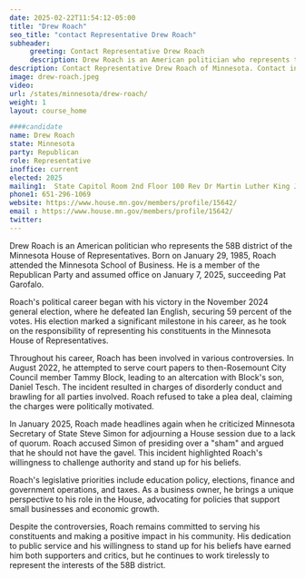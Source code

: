 ```yaml
---
date: 2025-02-22T11:54:12-05:00
title: "Drew Roach"
seo_title: "contact Representative Drew Roach"
subheader:
     greeting: Contact Representative Drew Roach
     description: Drew Roach is an American politician who represents the 58B district of the Minnesota House of Representatives. He is a member of the Republican Party and assumed office on January 7, 2025, succeeding Pat Garofalo. His current term ends on January 12, 2027.
description: Contact Representative Drew Roach of Minnesota. Contact information for Drew Roach includes email address, phone number, and mailing address.
image: drew-roach.jpeg
video:
url: /states/minnesota/drew-roach/
weight: 1
layout: course_home

####candidate
name: Drew Roach
state: Minnesota
party: Republican
role: Representative
inoffice: current
elected: 2025
mailing1:  State Capitol Room 2nd Floor 100 Rev Dr Martin Luther King Jr Blvd St. Paul, MN 55155-1298
phone1: 651-296-1069
website: https://www.house.mn.gov/members/profile/15642/
email : https://www.house.mn.gov/members/profile/15642/
twitter: 
---
```

Drew Roach is an American politician who represents the 58B district of the Minnesota House of Representatives. Born on January 29, 1985, Roach attended the Minnesota School of Business. He is a member of the Republican Party and assumed office on January 7, 2025, succeeding Pat Garofalo.

Roach's political career began with his victory in the November 2024 general election, where he defeated Ian English, securing 59 percent of the votes. His election marked a significant milestone in his career, as he took on the responsibility of representing his constituents in the Minnesota House of Representatives.

Throughout his career, Roach has been involved in various controversies. In August 2022, he attempted to serve court papers to then-Rosemount City Council member Tammy Block, leading to an altercation with Block's son, Daniel Tesch. The incident resulted in charges of disorderly conduct and brawling for all parties involved. Roach refused to take a plea deal, claiming the charges were politically motivated.

In January 2025, Roach made headlines again when he criticized Minnesota Secretary of State Steve Simon for adjourning a House session due to a lack of quorum. Roach accused Simon of presiding over a "sham" and argued that he should not have the gavel. This incident highlighted Roach's willingness to challenge authority and stand up for his beliefs.

Roach's legislative priorities include education policy, elections, finance and government operations, and taxes. As a business owner, he brings a unique perspective to his role in the House, advocating for policies that support small businesses and economic growth.

Despite the controversies, Roach remains committed to serving his constituents and making a positive impact in his community. His dedication to public service and his willingness to stand up for his beliefs have earned him both supporters and critics, but he continues to work tirelessly to represent the interests of the 58B district.
